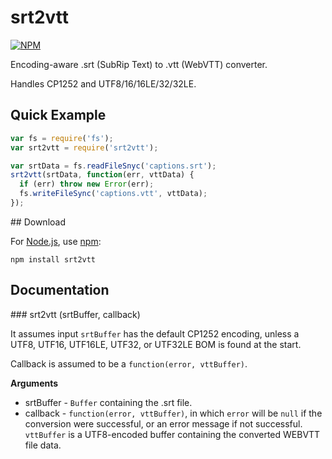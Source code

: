 # srt2vtt

[![NPM](https://nodei.co/npm/srt2vtt.png)](https://nodei.co/npm/srt2vtt/)

Encoding-aware .srt (SubRip Text) to .vtt (WebVTT) converter.

Handles CP1252 and UTF8/16/16LE/32/32LE.

## Quick Example

```javascript
var fs = require('fs');
var srt2vtt = require('srt2vtt');

var srtData = fs.readFileSnyc('captions.srt');
srt2vtt(srtData, function(err, vttData) {
  if (err) throw new Error(err);
  fs.writeFileSync('captions.vtt', vttData);
});
```

<a name="download" />
## Download

For [Node.js](http://nodejs.org/), use [npm](http://npmjs.org/):

    npm install srt2vtt

## Documentation

<a name="srt2vtt" />
### srt2vtt (srtBuffer, callback)

It assumes input `srtBuffer` has the default CP1252 encoding, unless a UTF8, UTF16, UTF16LE, UTF32, or UTF32LE BOM is found at the start.

Callback is assumed to be a `function(error, vttBuffer)`.

__Arguments__

* srtBuffer - `Buffer` containing the .srt file.
* callback - `function(error, vttBuffer)`, in which `error` will be `null` if the conversion were successful, or an error message if not successful.  `vttBuffer` is a UTF8-encoded buffer containing the converted WEBVTT file data.
